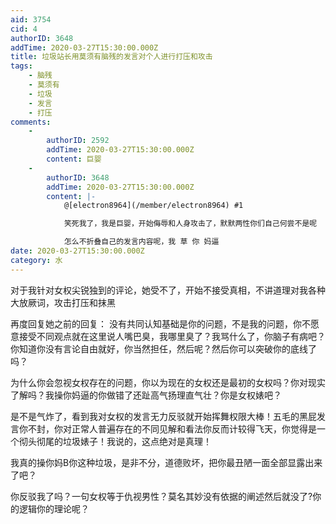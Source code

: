 ```yaml
---
aid: 3754
cid: 4
authorID: 3648
addTime: 2020-03-27T15:30:00.000Z
title: 垃圾站长用莫须有脑残的发言对个人进行打压和攻击
tags:
    - 脑残
    - 莫须有
    - 垃圾
    - 发言
    - 打压
comments:
    -
        authorID: 2592
        addTime: 2020-03-27T15:30:00.000Z
        content: 巨婴
    -
        authorID: 3648
        addTime: 2020-03-27T15:30:00.000Z
        content: |-
            @[electron8964](/member/electron8964) #1

            笑死我了，我是巨婴，开始侮辱和人身攻击了，默默两性你们自己何尝不是呢

            怎么不折叠自己的发言内容呢，我 草 你 妈逼
date: 2020-03-27T15:30:00.000Z
category: 水
---
```


对于我针对女权尖锐独到的评论，她受不了，开始不接受真相，不讲道理对我各种大放厥词，攻击打压和抹黑

再度回复她之前的回复： 没有共同认知基础是你的问题，不是我的问题，你不愿意接受不同观点就在这里说人嘴巴臭，我哪里臭了？我骂什么了，你脑子有病吧？你知道你没有言论自由就好，你当然担任，然后呢？然后你可以突破你的底线了吗？

为什么你会忽视女权存在的问题，你以为现在的女权还是最初的女权吗？你对现实了解吗？我操你妈逼的你做错了还趾高气扬理直气壮？你是女权婊吧？

是不是气炸了，看到我对女权的发言无力反驳就开始挥舞权限大棒！五毛的黑屁发言你不封，你对正常人普遍存在的不同见解和看法你反而计较得飞天，你觉得是一个彻头彻尾的垃圾婊子！我说的，这点绝对是真理！

我真的操你妈B你这种垃圾，是非不分，道德败坏，把你最丑陋一面全部显露出来了吧？

你反驳我了吗？一句女权等于仇视男性？莫名其妙没有依据的阐述然后就没了?你的逻辑你的理论呢？
